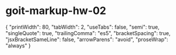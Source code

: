 # goit-markup-hw-02

{
"printWidth": 80,
"tabWidth": 2,
"useTabs": false,
"semi": true,
"singleQuote": true,
"trailingComma": "es5",
"bracketSpacing": true,
"jsxBracketSameLine": false,
"arrowParens": "avoid",
"proseWrap": "always"
}
